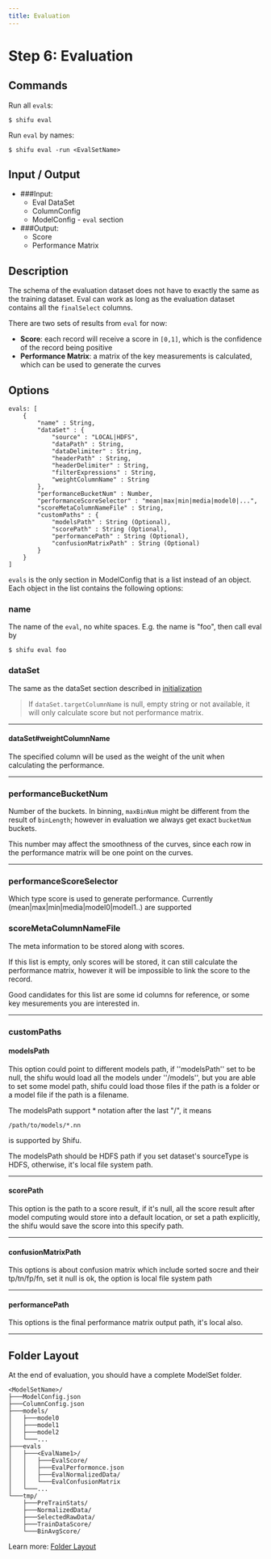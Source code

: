 ```yaml
---
title: Evaluation
---
```


Step 6: Evaluation
==================

Commands
--------

Run all ``eval``s:

    $ shifu eval

Run ``eval`` by names:
    
    $ shifu eval -run <EvalSetName>



Input / Output
--------------

* ###Input: 
    * Eval DataSet
    * ColumnConfig
    * ModelConfig - ``eval`` section
* ###Output:
    * Score
    * Performance Matrix



Description
-----------

The schema of the evaluation dataset does not have to exactly the same as the training dataset. Eval can work as long as the evaluation dataset contains all the ``finalSelect`` columns.


There are two sets of results from ``eval`` for now:

* **Score**: each record will receive a score in ``[0,1]``, which is the confidence of the record being positive
* **Performance Matrix**: a matrix of the key measurements is calculated, which can be used to generate the curves

Options
-------

    evals: [ 
        {
            "name" : String,
            "dataSet" : {
                "source" : "LOCAL|HDFS",
                "dataPath" : String,
                "dataDelimiter" : String,
                "headerPath" : String,
                "headerDelimiter" : String,
                "filterExpressions" : String,
                "weightColumnName" : String
            },
            "performanceBucketNum" : Number,
            "performanceScoreSelector" : "mean|max|min|media|model0|...",
            "scoreMetaColumnNameFile" : String,
            "customPaths" : {
                "modelsPath" : String (Optional),
                "scorePath" : String (Optional),
                "performancePath" : String (Optional),
                "confusionMatrixPath" : String (Optional)
            }
        }
    ]

``evals`` is the only section in ModelConfig that is a list instead of an object. Each object in the list contains the following options:

### name

The name of the ``eval``, no white spaces. E.g. the name is "foo", then call eval by 

    $ shifu eval foo

### dataSet

The same as the dataSet section described in [initialization](../init#initialize-dataset)

> If ``dataSet.targetColumnName`` is null, empty string or not available, it will only calculate score but not performance matrix.

* * *

#### dataSet#weightColumnName

The specified column will be used as the weight of the unit when calculating the performance.

* * *

<!--### bucketOption

Choose which to be used to decide the bucket range. E.g. if ``bucketOption`` is set to ``CU`` and ``bucketNum`` is set to 10, then records start to fell into the 1st bucket until the unit CatchRate reaches 10%(1/10), then the second bucket until 

* CU: CatchRate, Unit
* CX: CatchRate, specified column
* HU: HitRate, Unit
* HX: HitRate, specified column
* AU: ActionRate, Unit
* AX: ActionRate, specified column

* * * -->

### performanceBucketNum

Number of the buckets. In binning, ``maxBinNum`` might be different from the result of ``binLength``; however in evaluation we always get exact ``bucketNum`` buckets.

This number may affect the smoothness of the curves, since each row in the performance matrix will be one point on the curves.

* * *

<!--### saveNormalizedData

Evaluation will load raw data and normalize on the fly so by default there is no normalized evaluation dataset stored, set this option to ``true`` to store the normalized data for verification -->


<!--### extraColumnsInScoreFile -->
### performanceScoreSelector
Which type score is used to generate performance. Currently (mean|max|min|media|model0|model1..) are supported

### scoreMetaColumnNameFile

The meta information to be stored along with scores. 

If this list is empty, only scores will be stored, it can still calculate the performance matrix, however it will be impossible to link the score to the record.

Good candidates for this list are some id columns for reference, or some key mesurements you are interested in.

***

### customPaths

#### modelsPath

This option could point to different models path, if ''modelsPath'' set to be null, the shifu would load all the models under ''<ModelSetName>/models'', but you are able to set some model path, shifu could load those files if the path is a folder or a model file if the path is a filename. 

The modelsPath support * notation after the last "/", it means
    
    /path/to/models/*.nn 

is supported by Shifu.

The modelsPath should be HDFS path if you set dataset's sourceType is HDFS, otherwise, it's local file system path.

***

#### scorePath

This option is the path to a score result, if it's null, all the score result after model computing would store into a default location, or set a path explicitly, the shifu would save the score into this specify path.

***

#### confusionMatrixPath

This options is about confusion matrix which include sorted socre and their tp/tn/fp/fn, set it null is ok, the option is local file system path

***

#### performancePath

This options is the final performance matrix output path, it's local also.

***

Folder Layout
-------------

At the end of evaluation, you should have a complete ModelSet folder.

    <ModelSetName>/
    ├───ModelConfig.json
    ├───ColumnConfig.json
    ├───models/
    │   ├───model0 
    │   ├───model1
    │   ├───model2
    │   └───...
    ├───evals
    │   ├───<EvalName1>/
    │   │   ├───EvalScore/
    │   │   ├───EvalPerformonce.json
    │   │   ├───EvalNormalizedData/
    │   │   └───EvalConfusionMatrix
    │   └───...
    └───tmp/
        ├───PreTrainStats/
        ├───NormalizedData/
        ├───SelectedRawData/
        ├───TrainDataScore/
        └───BinAvgScore/

Learn more: [Folder Layout](/docs/shifu-core/0.2.x/guide/layout)
